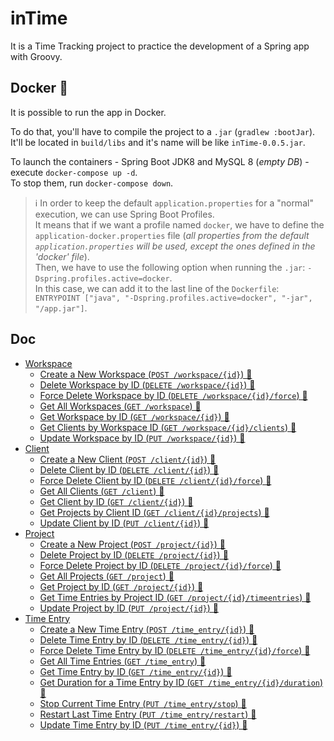 # inTime
It is a Time Tracking project to practice the development of a Spring app with Groovy.

## Docker 🐳
It is possible to run the app in Docker.

To do that, you'll have to compile the project to a `.jar` (`gradlew :bootJar`).  
It'll be located in `build/libs` and it's name will be like `inTime-0.0.5.jar`.

To launch the containers - Spring Boot JDK8 and MySQL 8 (_empty DB_) - execute `docker-compose up -d`.  
To stop them, run `docker-compose down`.

> ℹ️ In order to keep the default `application.properties` for a "normal" execution, we can use Spring Boot Profiles.  
> It means that if we want a profile named `docker`, we have to define the `application-docker.properties` file 
> (_all properties from the default `application.properties` will be used, except the ones defined in the 'docker' file_).  
> Then, we have to use the following option when running the `.jar`: `-Dspring.profiles.active=docker`.  
> In this case, we can add it to the last line of the `Dockerfile`: `ENTRYPOINT ["java", "-Dspring.profiles.active=docker", "-jar", "/app.jar"]`.

## Doc
- [Workspace](docs/REST%20API%20Entities/Workspace.md)
	- [Create a New Workspace (`POST /workspace/{id}`) 🔗](docs/REST%20API%20Entities/Workspace/Create-New-Workspace.md)
	- [Delete Workspace by ID (`DELETE /workspace/{id}`) 🔗](docs/REST%20API%20Entities/Workspace/Delete-Workspace-by-ID.md)
	- [Force Delete Workspace by ID (`DELETE /workspace/{id}/force`) 🔗](docs/REST%20API%20Entities/Workspace/Force-Delete-Workspace-by-ID.md)
	- [Get All Workspaces (`GET /workspace`) 🔗](docs/REST%20API%20Entities/Workspace/Get-All-Workspaces.md)
	- [Get Workspace by ID (`GET /workspace/{id}`) 🔗](docs/REST%20API%20Entities/Workspace/Get-Workspace-by-ID.md)
	- [Get Clients by Workspace ID (`GET /workspace/{id}/clients`) 🔗](docs/REST%20API%20Entities/Workspace/Get-Clients-by-Workspace-ID.md)
	- [Update Workspace by ID (`PUT /workspace/{id}`) 🔗](docs/REST%20API%20Entities/Workspace/Update-Workspace-by-ID.md)
- [Client](docs/REST%20API%20Entities/Client.md)
	- [Create a New Client (`POST /client/{id}`) 🔗](docs/REST%20API%20Entities/Client/Create-New-Client.md)
	- [Delete Client by ID (`DELETE /client/{id}`) 🔗](docs/REST%20API%20Entities/Client/Delete-Client-by-ID.md)
	- [Force Delete Client by ID (`DELETE /client/{id}/force`) 🔗](docs/REST%20API%20Entities/Client/Force-Delete-Client-by-ID.md)
	- [Get All Clients (`GET /client`) 🔗](docs/REST%20API%20Entities/Client/Get-All-Clients.md)
	- [Get Client by ID (`GET /client/{id}`) 🔗](docs/REST%20API%20Entities/Client/Get-Client-by-ID.md)
	- [Get Projects by Client ID (`GET /client/{id}/projects`) 🔗](docs/REST%20API%20Entities/Client/Get-Projects-by-Client-ID.md)
	- [Update Client by ID (`PUT /client/{id}`) 🔗](docs/REST%20API%20Entities/Client/Update-Client-by-ID.md)
- [Project](docs/REST%20API%20Entities/Project.md)
	- [Create a New Project (`POST /project/{id}`) 🔗](docs/REST%20API%20Entities/Project/Create-New-Project.md)
	- [Delete Project by ID (`DELETE /project/{id}`) 🔗](docs/REST%20API%20Entities/Project/Delete-Project-by-ID.md)
	- [Force Delete Project by ID (`DELETE /project/{id}/force`) 🔗](docs/REST%20API%20Entities/Project/Force-Delete-Project-by-ID.md)
	- [Get All Projects (`GET /project`) 🔗](docs/REST%20API%20Entities/Project/Get-All-Projects.md)
	- [Get Project by ID (`GET /project/{id}`) 🔗](docs/REST%20API%20Entities/Project/Get-Project-by-ID.md)
	- [Get Time Entries by Project ID (`GET /project/{id}/timeentries`) 🔗](docs/REST%20API%20Entities/Project/Get-Time-Entries-by-Project-ID.md)
	- [Update Project by ID (`PUT /project/{id}`) 🔗](docs/REST%20API%20Entities/Project/Update-Project-by-ID.md)
- [Time Entry](docs/REST%20API%20Entities/Time%20Entry.md)
	- [Create a New Time Entry (`POST /time_entry/{id}`) 🔗](docs/REST%20API%20Entities/Time%20Entry/Create-New-Time-Entry.md)
	- [Delete Time Entry by ID (`DELETE /time_entry/{id}`) 🔗](docs/REST%20API%20Entities/Time%20Entry/Delete-Time-Entry-by-ID.md)
	- [Force Delete Time Entry by ID (`DELETE /time_entry/{id}/force`) 🔗](docs/REST%20API%20Entities/Time%20Entry/Force-Delete-Time-Entry-by-ID.md)
	- [Get All Time Entries (`GET /time_entry`) 🔗](docs/REST%20API%20Entities/Time%20Entry/Get-All-Time-Entries.md)
	- [Get Time Entry by ID (`GET /time_entry/{id}`) 🔗](docs/REST%20API%20Entities/Time%20Entry/Get-Time-Entry-by-ID.md)
	- [Get Duration for a Time Entry by ID (`GET /time_entry/{id}/duration`) 🔗](docs/REST%20API%20Entities/Time%20Entry/Get-Duration-Time-Entry-by-ID.md)
	- [Stop Current Time Entry (`PUT /time_entry/stop`) 🔗](docs/REST%20API%20Entities/Time%20Entry/Stop-Current-Time-Entry.md)
	- [Restart Last Time Entry (`PUT /time_entry/restart`) 🔗](docs/REST%20API%20Entities/Time%20Entry/Restart-Last-Time-Entry.md)
	- [Update Time Entry by ID (`PUT /time_entry/{id}`) 🔗](docs/REST%20API%20Entities/Time%20Entry/Update-Time-Entry-by-ID.md)
